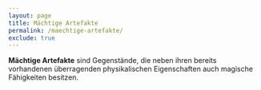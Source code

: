 ```yaml
---
layout: page
title: Mächtige Artefakte
permalink: /maechtige-artefakte/
exclude: true
---
```


**Mächtige Artefakte** sind Gegenstände, die neben ihren bereits vorhandenen überragenden physikalischen Eigenschaften auch magische Fähigkeiten besitzen. 
